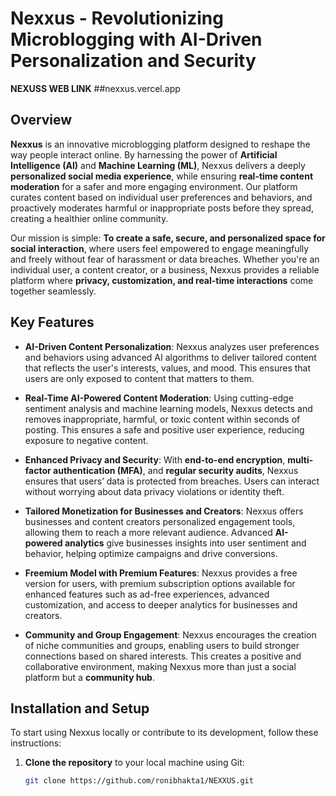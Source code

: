 # Nexxus - Revolutionizing Microblogging with AI-Driven Personalization and Security
**NEXUSS WEB LINK** ##nexxus.vercel.app
## Overview
**Nexxus** is an innovative microblogging platform designed to reshape the way people interact online. By harnessing the power of **Artificial Intelligence (AI)** and **Machine Learning (ML)**, Nexxus delivers a deeply **personalized social media experience**, while ensuring **real-time content moderation** for a safer and more engaging environment. Our platform curates content based on individual user preferences and behaviors, and proactively moderates harmful or inappropriate posts before they spread, creating a healthier online community.

Our mission is simple: **To create a safe, secure, and personalized space for social interaction**, where users feel empowered to engage meaningfully and freely without fear of harassment or data breaches. Whether you're an individual user, a content creator, or a business, Nexxus provides a reliable platform where **privacy, customization, and real-time interactions** come together seamlessly.

## Key Features
- **AI-Driven Content Personalization**: Nexxus analyzes user preferences and behaviors using advanced AI algorithms to deliver tailored content that reflects the user's interests, values, and mood. This ensures that users are only exposed to content that matters to them.
  
- **Real-Time AI-Powered Content Moderation**: Using cutting-edge sentiment analysis and machine learning models, Nexxus detects and removes inappropriate, harmful, or toxic content within seconds of posting. This ensures a safe and positive user experience, reducing exposure to negative content.

- **Enhanced Privacy and Security**: With **end-to-end encryption**, **multi-factor authentication (MFA)**, and **regular security audits**, Nexxus ensures that users’ data is protected from breaches. Users can interact without worrying about data privacy violations or identity theft.

- **Tailored Monetization for Businesses and Creators**: Nexxus offers businesses and content creators personalized engagement tools, allowing them to reach a more relevant audience. Advanced **AI-powered analytics** give businesses insights into user sentiment and behavior, helping optimize campaigns and drive conversions.

- **Freemium Model with Premium Features**: Nexxus provides a free version for users, with premium subscription options available for enhanced features such as ad-free experiences, advanced customization, and access to deeper analytics for businesses and creators.

- **Community and Group Engagement**: Nexxus encourages the creation of niche communities and groups, enabling users to build stronger connections based on shared interests. This creates a positive and collaborative environment, making Nexxus more than just a social platform but a **community hub**.

## Installation and Setup
To start using Nexxus locally or contribute to its development, follow these instructions:

1. **Clone the repository** to your local machine using Git:
   ```bash
   git clone https://github.com/ronibhakta1/NEXXUS.git
